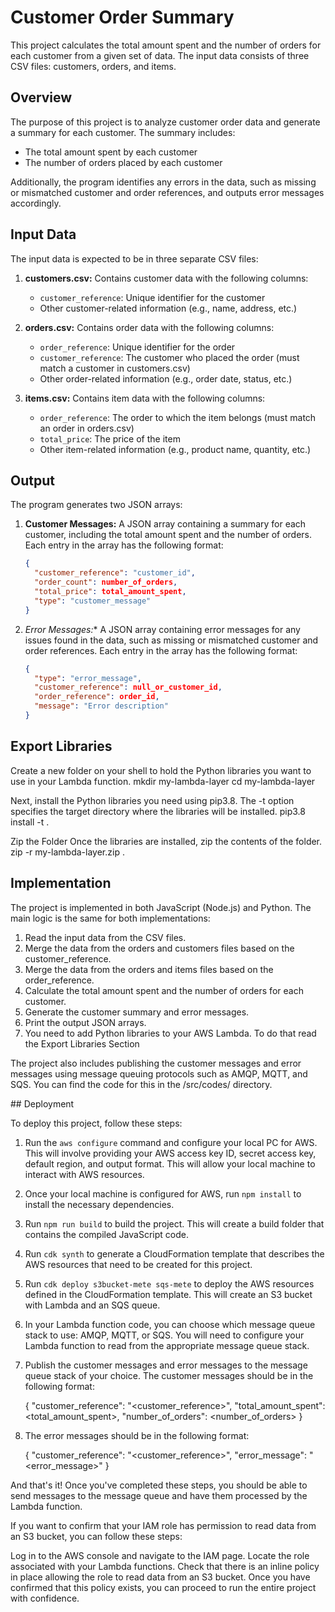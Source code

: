 # Customer Order Summary

This project calculates the total amount spent and the number of orders for each customer from a given set of data. The input data consists of three CSV files: customers, orders, and items.

## Overview

The purpose of this project is to analyze customer order data and generate a summary for each customer. The summary includes:

- The total amount spent by each customer
- The number of orders placed by each customer

Additionally, the program identifies any errors in the data, such as missing or mismatched customer and order references, and outputs error messages accordingly.

## Input Data

The input data is expected to be in three separate CSV files:

1. **customers.csv:** Contains customer data with the following columns:
   - `customer_reference`: Unique identifier for the customer
   - Other customer-related information (e.g., name, address, etc.)

2. **orders.csv:** Contains order data with the following columns:
   - `order_reference`: Unique identifier for the order
   - `customer_reference`: The customer who placed the order (must match a customer in customers.csv)
   - Other order-related information (e.g., order date, status, etc.)

3. **items.csv:** Contains item data with the following columns:
   - `order_reference`: The order to which the item belongs (must match an order in orders.csv)
   - `total_price`: The price of the item
   - Other item-related information (e.g., product name, quantity, etc.)

## Output

The program generates two JSON arrays:

1. **Customer Messages:** A JSON array containing a summary for each customer, including the total amount spent and the number of orders. Each entry in the array has the following format:

   ```json
   {
     "customer_reference": "customer_id",
     "order_count": number_of_orders,
     "total_price": total_amount_spent,
     "type": "customer_message"
   }

2. **Error Messages*:** A JSON array containing error messages for any issues found in the data, such as missing or mismatched customer and order references. Each entry in the array has the following format:

   ```json
   {
     "type": "error_message",
     "customer_reference": null_or_customer_id,
     "order_reference": order_id,
     "message": "Error description"
   }


## Export Libraries

Create a new folder on your shell to hold the Python libraries you want to use in your Lambda function.
   mkdir my-lambda-layer
   cd my-lambda-layer

Next, install the Python libraries you need using pip3.8. The -t option specifies the target directory where the libraries will be installed.
   pip3.8 install <python libraries> -t .

Zip the Folder
   Once the libraries are installed, zip the contents of the folder.
   zip -r my-lambda-layer.zip .


## Implementation

The project is implemented in both JavaScript (Node.js) and Python. The main logic is the same for both implementations:

1. Read the input data from the CSV files.
2. Merge the data from the orders and customers files based on the customer_reference.
3. Merge the data from the orders and items files based on the order_reference.
4. Calculate the total amount spent and the number of orders for each customer.
5. Generate the customer summary and error messages.
6. Print the output JSON arrays.
7. You need to add Python libraries to your AWS Lambda. To do that read the Export Libraries Section

The project also includes publishing the customer messages and error messages using message queuing protocols such as AMQP, MQTT, and SQS. You can find the code for this in the /src/codes/ directory.

## Deployment

To deploy this project, follow these steps:

1. Run the `aws configure` command and configure your local PC for AWS. This will involve providing your AWS access key ID, secret access key, default region, and output format. This will allow your local machine to interact with AWS resources.
2. Once your local machine is configured for AWS, run `npm install` to install the necessary dependencies.
3. Run `npm run build` to build the project. This will create a build folder that contains the compiled JavaScript code.
4. Run `cdk synth` to generate a CloudFormation template that describes the AWS resources that need to be created for this project.
5. Run `cdk deploy s3bucket-mete sqs-mete` to deploy the AWS resources defined in the CloudFormation template. This will create an S3 bucket with Lambda and an SQS queue.
6. In your Lambda function code, you can choose which message queue stack to use: AMQP, MQTT, or SQS. You will need to configure your Lambda function to read from the appropriate message queue stack.
7. Publish the customer messages and error messages to the message queue stack of your choice. The customer messages should be in the following format:

    {
        "customer_reference": "<customer_reference>",
        "total_amount_spent": <total_amount_spent>,
        "number_of_orders": <number_of_orders>
    }

8. The error messages should be in the following format:

    {
        "customer_reference": "<customer_reference>",
        "error_message": "<error_message>"
    }

And that's it! Once you've completed these steps, you should be able to send messages to the message queue and have them processed by the Lambda function.


If you want to confirm that your IAM role has permission to read data from an S3 bucket, you can follow these steps:

Log in to the AWS console and navigate to the IAM page.
Locate the role associated with your Lambda functions.
Check that there is an inline policy in place allowing the role to read data from an S3 bucket.
Once you have confirmed that this policy exists, you can proceed to run the entire project with confidence.